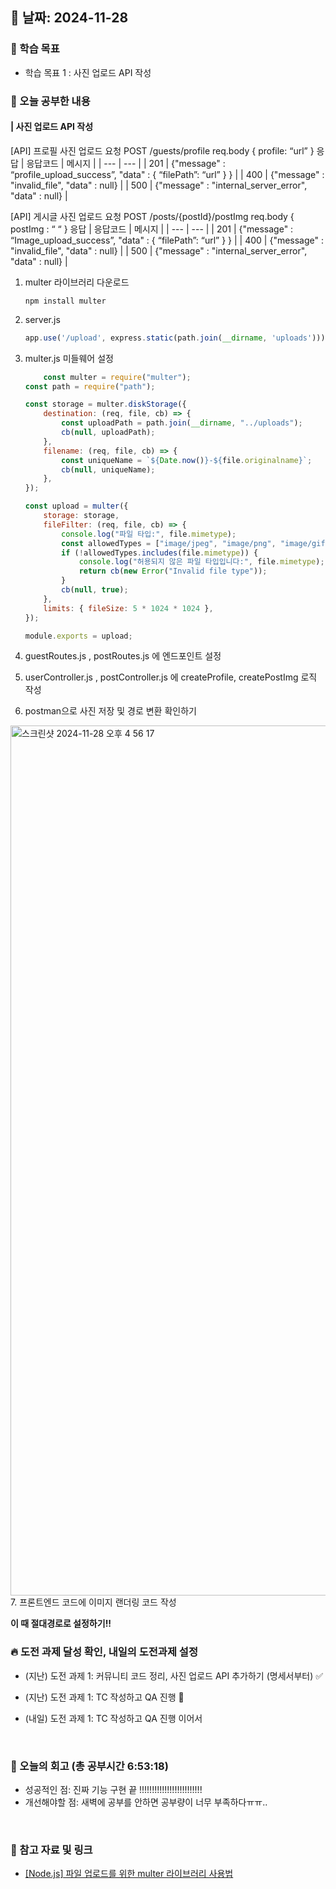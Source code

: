 ## 📅 날짜: 2024-11-28


### 💬 학습 목표
- 학습 목표 1 : 사진 업로드 API 작성


### 📒 오늘 공부한 내용
#### | 사진 업로드 API 작성

[API] 프로필 사진 업로드
요청 POST /guests/profile
req.body { profile: “url” }
응답
| 응답코드 | 메시지 |
| --- | --- |
| 201 | {"message" : “profile_upload_success”, "data" : { “filePath”: “url” } } |
| 400 | {"message" : "invalid_file", "data" : null} |
| 500 | {"message" : "internal_server_error", "data" : null} |

[API] 게시글 사진 업로드
요청 POST /posts/{postId}/postImg
req.body { postImg : “ “ }
응답
| 응답코드 | 메시지 |
| --- | --- |
| 201 | {"message" : “Image_upload_success”, "data" : { “filePath”: “url” } } |
| 400 | {"message" : "invalid_file", "data" : null} |
| 500 | {"message" : "internal_server_error", "data" : null} |

1. multer 라이브러리 다운로드
    ```
    npm install multer
    ```

2. server.js
    ```javascript
    app.use('/upload', express.static(path.join(__dirname, 'uploads')));
    ```

3. multer.js 미들웨어 설정
    ```javascript
        const multer = require("multer");
    const path = require("path");

    const storage = multer.diskStorage({
        destination: (req, file, cb) => {
            const uploadPath = path.join(__dirname, "../uploads");
            cb(null, uploadPath);
        }, 
        filename: (req, file, cb) => {
            const uniqueName = `${Date.now()}-${file.originalname}`;
            cb(null, uniqueName);
        },
    });

    const upload = multer({
        storage: storage,
        fileFilter: (req, file, cb) => {
            console.log("파일 타입:", file.mimetype);
            const allowedTypes = ["image/jpeg", "image/png", "image/gif"];
            if (!allowedTypes.includes(file.mimetype)) {
                console.log("허용되지 않은 파일 타입입니다:", file.mimetype);
                return cb(new Error("Invalid file type"));
            }
            cb(null, true);
        },
        limits: { fileSize: 5 * 1024 * 1024 },
    });

    module.exports = upload;
    ```

4. guestRoutes.js , postRoutes.js 에 엔드포인트 설정
5. userController.js , postController.js 에 createProfile, createPostImg 로직 작성
6. postman으로 사진 저장 및 경로 변환 확인하기
<img width="1392" alt="스크린샷 2024-11-28 오후 4 56 17" src="https://github.com/user-attachments/assets/56c1f367-cc71-4632-8e77-a7596d798a73">
7. 프론트엔드 코드에 이미지 랜더링 코드 작성 <br/>

**이 때 절대경로로 설정하기!!**


### 🔥 도전 과제 달성 확인, 내일의 도전과제 설정
- (지난) 도전 과제 1: 커뮤니티 코드 정리, 사진 업로드 API 추가하기 (명세서부터) ✅
- (지난) 도전 과제 1: TC 작성하고 QA 진행 🔺

- (내일) 도전 과제 1: TC 작성하고 QA 진행 이어서


<br/>

### 💭 오늘의 회고 (총 공부시간 6:53:18)
- 성공적인 점: 진짜 기능 구현 끝 !!!!!!!!!!!!!!!!!!!!!!!!!
- 개선해야할 점: 새벽에 공부를 안하면 공부량이 너무 부족하다ㅠㅠ..

<br/>

### 📁 참고 자료 및 링크
- [[Node.js] 파일 업로드를 위한 multer 라이브러리 사용법](https://juni-official.tistory.com/195)
